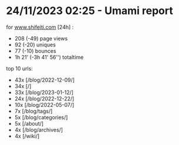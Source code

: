 # 24/11/2023 02:25 - Umami report
for www.shifeiti.com [24h] :

 - 208 (-49) page views
 - 92 (-20) uniques
 - 77 (-10) bounces
 - 1h 21'  (-3h 41' 56'') totaltime


top 10 urls:
 - 43x [/blog/2022-12-09/]
 - 34x [/]
 - 33x [/blog/2023-01-12/]
 - 24x [/blog/2022-12-22/]
 - 10x [/blog/2022-05-07/]
 - 7x [/blog/tags/]
 - 5x [/blog/categories/]
 - 5x [/about/]
 - 4x [/blog/archives/]
 - 4x [/wiki/]


